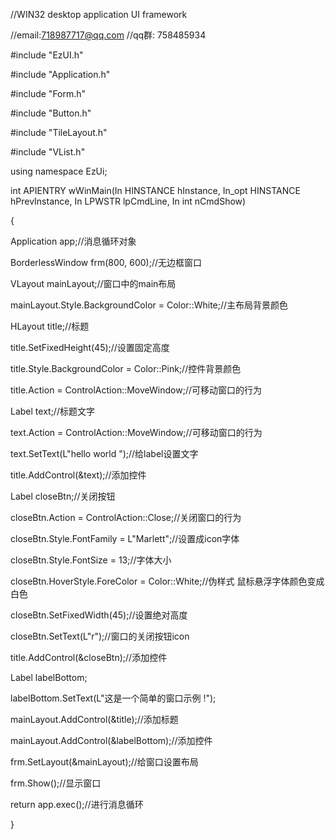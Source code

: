 //WIN32 desktop application UI framework

//email:718987717@qq.com //qq群: 758485934

#include "EzUI.h"

#include "Application.h"

#include "Form.h"

#include "Button.h"

#include "TileLayout.h"

#include "VList.h"

using namespace EzUi;

int APIENTRY wWinMain(In HINSTANCE hInstance, In_opt HINSTANCE hPrevInstance, In LPWSTR lpCmdLine, In int nCmdShow)

{

Application app;//消息循环对象

BorderlessWindow frm(800, 600);//无边框窗口

VLayout mainLayout;//窗口中的main布局

mainLayout.Style.BackgroundColor = Color::White;//主布局背景颜色

HLayout title;//标题

title.SetFixedHeight(45);//设置固定高度

title.Style.BackgroundColor = Color::Pink;//控件背景颜色

title.Action = ControlAction::MoveWindow;//可移动窗口的行为

Label text;//标题文字

text.Action = ControlAction::MoveWindow;//可移动窗口的行为

text.SetText(L"hello world ");//给label设置文字

title.AddControl(&text);//添加控件

Label closeBtn;//关闭按钮

closeBtn.Action = ControlAction::Close;//关闭窗口的行为

closeBtn.Style.FontFamily = L"Marlett";//设置成icon字体

closeBtn.Style.FontSize = 13;//字体大小

closeBtn.HoverStyle.ForeColor = Color::White;//伪样式 鼠标悬浮字体颜色变成白色

closeBtn.SetFixedWidth(45);//设置绝对高度

closeBtn.SetText(L"r");//窗口的关闭按钮icon

title.AddControl(&closeBtn);//添加控件

Label labelBottom;

labelBottom.SetText(L"这是一个简单的窗口示例 !");

mainLayout.AddControl(&title);//添加标题

mainLayout.AddControl(&labelBottom);//添加控件

frm.SetLayout(&mainLayout);//给窗口设置布局

frm.Show();//显示窗口

return app.exec();//进行消息循环

}